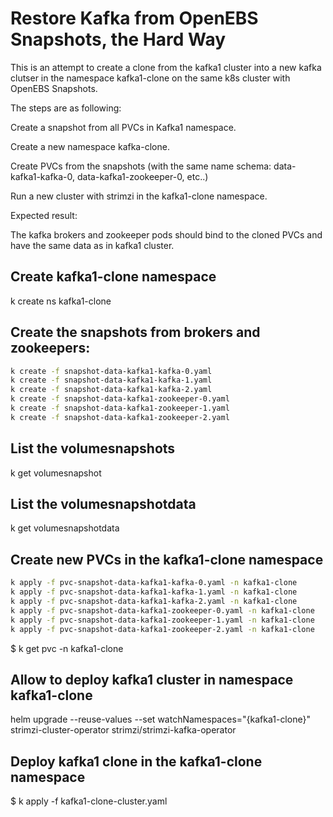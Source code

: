 # Restore Kafka from OpenEBS Snapshots, the Hard Way

This is an attempt to create a clone from the kafka1 cluster into a new kafka clutser in the namespace kafka1-clone on the same k8s cluster with OpenEBS Snapshots.

The steps are as following:

Create a snapshot from all PVCs in Kafka1 namespace.

Create a new namespace kafka-clone.

Create PVCs from the snapshots (with the same name schema: data-kafka1-kafka-0, data-kafka1-zookeeper-0, etc..)

Run a new cluster with strimzi in the kafka1-clone namespace.

Expected result:

The kafka brokers and zookeeper pods should bind to the cloned PVCs and have the same data as in kafka1 cluster.

## Create kafka1-clone namespace

k create ns kafka1-clone

## Create the snapshots from brokers and zookeepers:

```bash
k create -f snapshot-data-kafka1-kafka-0.yaml
k create -f snapshot-data-kafka1-kafka-1.yaml
k create -f snapshot-data-kafka1-kafka-2.yaml
k create -f snapshot-data-kafka1-zookeeper-0.yaml
k create -f snapshot-data-kafka1-zookeeper-1.yaml
k create -f snapshot-data-kafka1-zookeeper-2.yaml
```

## List the volumesnapshots

k get volumesnapshot

## List the volumesnapshotdata

k get volumesnapshotdata

## Create new PVCs in the kafka1-clone namespace

```bash
k apply -f pvc-snapshot-data-kafka1-kafka-0.yaml -n kafka1-clone
k apply -f pvc-snapshot-data-kafka1-kafka-1.yaml -n kafka1-clone
k apply -f pvc-snapshot-data-kafka1-kafka-2.yaml -n kafka1-clone
k apply -f pvc-snapshot-data-kafka1-zookeeper-0.yaml -n kafka1-clone
k apply -f pvc-snapshot-data-kafka1-zookeeper-1.yaml -n kafka1-clone
k apply -f pvc-snapshot-data-kafka1-zookeeper-2.yaml -n kafka1-clone
```

$ k get pvc -n kafka1-clone

## Allow to deploy kafka1 cluster in namespace kafka1-clone

helm upgrade --reuse-values --set watchNamespaces="{kafka1-clone}" strimzi-cluster-operator strimzi/strimzi-kafka-operator

## Deploy kafka1 clone in the kafka1-clone namespace

$ k apply -f kafka1-clone-cluster.yaml
